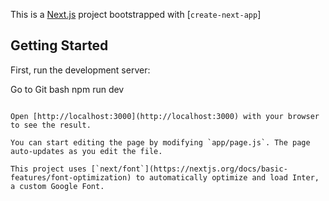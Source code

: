 This is a [Next.js](https://nextjs.org/) project bootstrapped with [`create-next-app`]

## Getting Started

First, run the development server:

Go to Git bash
npm run dev

```

Open [http://localhost:3000](http://localhost:3000) with your browser to see the result.

You can start editing the page by modifying `app/page.js`. The page auto-updates as you edit the file.

This project uses [`next/font`](https://nextjs.org/docs/basic-features/font-optimization) to automatically optimize and load Inter, a custom Google Font.
